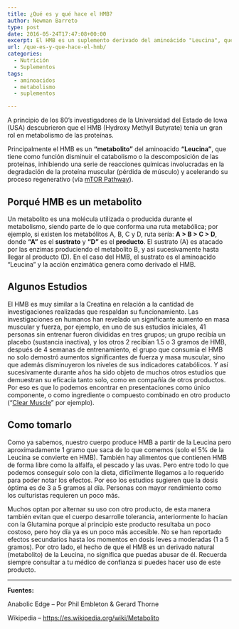 ```yaml
---
title: ¿Qué es y qué hace el HMB?
author: Newman Barreto
type: post
date: 2016-05-24T17:47:08+00:00
excerpt: El HMB es un suplemento derivado del aminoácido "Leucina", que tiene como función principal prevenir el deterioro de nuestros músculos y fomentar el crecimiento muscular... Lee sobre esto y mucho más
url: /que-es-y-que-hace-el-hmb/
categories:
  - Nutrición
  - Suplementos
tags:
  - aminoacidos
  - metabolismo
  - suplementos

---
```

<span class="main-paragraph">A principio de los 80’s investigadores de la Universidad del Estado de Iowa (USA) descubrieron que el HMB (Hydroxy MethylI Butyrate) tenia un gran rol en metabolismo de las proteínas.</span>

Principalmente el HMB es un **“metabolito”** del aminoacido **“Leucina”**, que tiene como función disminuir el catabolismo o la descomposición de las proteínas, inhibiendo una serie de reacciones químicas involucradas en la degradación de la proteína muscular (pérdida de músculo) y acelerando su proceso regenerativo (vía [mTOR Pathway][1]).

## Porqué HMB es un metabolito

Un metabolito es una molécula utilizada o producida durante el metabolismo, siendo parte de lo que conforma una ruta metabólica; por ejemplo, si existen los metabólitos A, B, C y D, ruta sería: **A > B > C > D**, donde **&#8220;A&#8221;** es el **sustrato** y **&#8220;D&#8221;** es el **producto**. El sustrato (A) es atacado por las enzimas produciendo el metabolito B, y asi sucesivamente hasta llegar al producto (D). En el caso del HMB, el sustrato es el aminoacido “Leucina” y la acción enzimática genera como derivado el HMB.

## Algunos Estudios

El HMB es muy similar a la Creatina en relación a la cantidad de investigaciones realizadas que respaldan su funcionamiento. Las investigaciones en humanos han revelado un significante aumento en masa muscular y fuerza, por ejemplo, en uno de sus estudios iniciales, 41 personas sin entrenar fueron divididas en tres grupos; un grupo recibía un placebo (sustancia inactiva), y los otros 2 recibían 1.5 o 3 gramos de HMB, después de 4 semanas de entrenamiento, el grupo que consumía el HMB no solo demostró aumentos significantes de fuerza y masa muscular, sino que además disminuyeron los niveles de sus indicadores catabólicos. Y así sucesivamente durante años ha sido objeto de muchos otros estudios que demuestran su eficacia tanto solo, como en compañía de otros productos. Por eso es que lo podemos encontrar en presentaciones como único componente, o como ingrediente o compuesto combinado en otro producto (&#8220;<a href="http://international.muscletech.com/products/performance-series/clear-muscle/" target="_blank">Clear Muscle</a>&#8221; por ejemplo).

## Como tomarlo

Como ya sabemos, nuestro cuerpo produce HMB a partir de la Leucina pero aproximadamente 1 gramo que saca de lo que comemos (solo el 5% de la Leucina se convierte en HMB). También hay alimentos que contienen HMB de forma libre como la alfalfa, el pescado y las uvas. Pero entre todo lo que podemos conseguir solo con la dieta, difícilmente llegamos a lo requerido para poder notar los efectos. Por eso los estudios sugieren que la dosis óptima es de 3 a 5 gramos al día. Personas con mayor rendimiento como los culturistas requieren un poco más.

Muchos optan por alternar su uso con otro producto, de esta manera también evitan que el cuerpo desarrolle tolerancia, anteriormente lo hacían con la Glutamina porque al principio este producto resultaba un poco costoso, pero hoy día ya es un poco más accesible. No se han reportado efectos secundarios hasta los momentos en dosis leves a moderadas (1 a 5 gramos). Por otro lado, el hecho de que el HMB es un derivado natural (metabolito) de la Leucina, no significa que puedas abusar de él. Recuerda siempre consultar a tu médico de confianza si puedes hacer uso de este producto.

* * *

**Fuentes:**
  
Anabolic Edge &#8211; Por Phil Embleton & Gerard Thorne
  
Wikipedia &#8211; <https://es.wikipedia.org/wiki/Metabolito>

 [1]: http://fisicones.com/en-que-consiste-mtor-pathway/